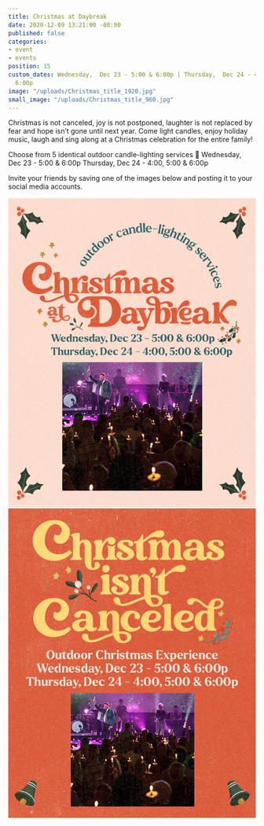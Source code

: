 ```yaml
---
title: Christmas at Daybreak
date: 2020-12-09 13:21:00 -08:00
published: false
categories:
- event
- events
position: 15
custom_dates: Wednesday,  Dec 23 - 5:00 & 6:00p | Thursday,  Dec 24 - 4:00, 5:00 &
  6:00p
image: "/uploads/Christmas_title_1920.jpg"
small_image: "/uploads/Christmas_title_960.jpg"
---
```


Christmas is not canceled, joy is not postponed, laughter is not replaced by fear and hope isn’t gone until next year. Come light candles, enjoy holiday music, laugh and sing along at a Christmas celebration for the entire family!

Choose from 5 identical outdoor candle-lighting services 
Wednesday,  Dec 23 - 5:00 & 6:00p
Thursday,  Dec 24 - 4:00, 5:00 & 6:00p

Invite your friends by saving one of the images below and posting it to your social media accounts.

![Christmas-2020.gif](/uploads/Christmas-2020.gif)
![Christmas-2020_social-ad-2.gif](/uploads/Christmas-2020_social-ad-2.gif)